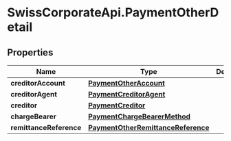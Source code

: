 # SwissCorporateApi.PaymentOtherDetail

## Properties
Name | Type | Description | Notes
------------ | ------------- | ------------- | -------------
**creditorAccount** | [**PaymentOtherAccount**](PaymentOtherAccount.md) |  | [optional] 
**creditorAgent** | [**PaymentCreditorAgent**](PaymentCreditorAgent.md) |  | [optional] 
**creditor** | [**PaymentCreditor**](PaymentCreditor.md) |  | [optional] 
**chargeBearer** | [**PaymentChargeBearerMethod**](PaymentChargeBearerMethod.md) |  | [optional] 
**remittanceReference** | [**PaymentOtherRemittanceReference**](PaymentOtherRemittanceReference.md) |  | [optional] 


